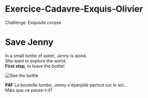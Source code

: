 # Exercice-Cadavre-Exquis-Olivier
Challenge: Exquisite corpse </b>


<h1>Save Jenny</h1>

In a small bottle of water, _Jenny_ is alone. </br>
She want to explore the world. </br>
<strong>First step</strong>, to leave the bottle!


![See the bottle](https://5.imimg.com/data5/TE/DM/MY-44148833/1-liter-mineral-water-bottles-500x500.jpg "Bottle or prison")

**PAF** La bouteille tombe, 
Jenny s'éparpille partout sur le sol...  
Mais que ce passe-t-il? 

